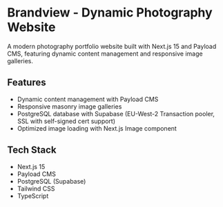 # Brandview - Dynamic Photography Website

A modern photography portfolio website built with Next.js 15 and Payload CMS, featuring dynamic content management and responsive image galleries.

## Features

- Dynamic content management with Payload CMS
- Responsive masonry image galleries
- PostgreSQL database with Supabase (EU-West-2 Transaction pooler, SSL with self-signed cert support)
- Optimized image loading with Next.js Image component

## Tech Stack

- Next.js 15
- Payload CMS
- PostgreSQL (Supabase)
- Tailwind CSS
- TypeScript